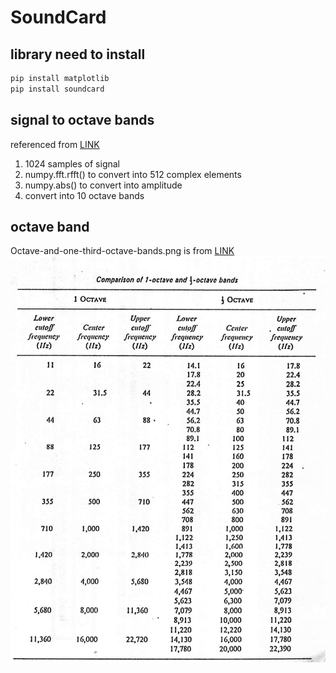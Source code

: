 # SoundCard
## library need to install
```cmd
pip install matplotlib
pip install soundcard
```
## signal to octave bands
referenced from <a target="_blank" href="https://www.youtube.com/watch?v=4Otqdwql63c">LINK</a>
1. 1024 samples of signal
2. numpy.fft.rfft() to convert into 512 complex elements
3. numpy.abs() to convert into amplitude
4. convert into 10 octave bands
## octave band
Octave-and-one-third-octave-bands.png is from <a target="_blank" href="https://www.researchgate.net/figure/Octave-and-one-third-octave-bands_fig1_318659078">LINK</a>
![](Octave-and-one-third-octave-bands.png)
